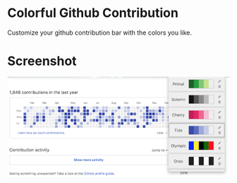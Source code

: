 # Colorful Github Contribution
Customize your github contribution bar with the colors you like.

# Screenshot
![screenshot](.github/screenshot.png)
